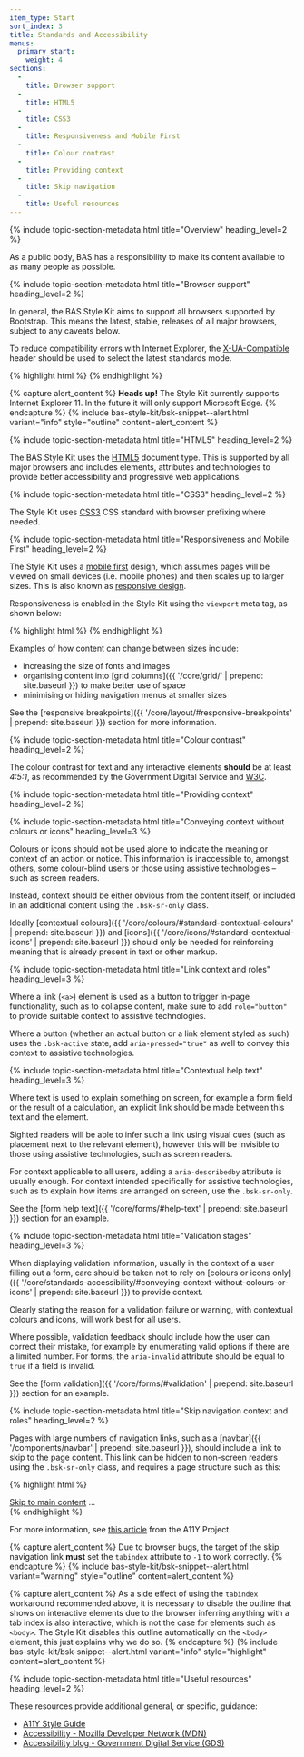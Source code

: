 ```yaml
---
item_type: Start
sort_index: 3
title: Standards and Accessibility
menus:
  primary_start:
    weight: 4
sections:
  -
    title: Browser support
  -
    title: HTML5
  -
    title: CSS3
  -
    title: Responsiveness and Mobile First
  -
    title: Colour contrast
  -
    title: Providing context
  -
    title: Skip navigation
  -
    title: Useful resources
---
```


{% include topic-section-metadata.html
  title="Overview"
  heading_level=2
%}

As a public body, BAS has a responsibility to make its content available to as many people as possible.

{% include topic-section-metadata.html
  title="Browser support"
  heading_level=2
%}

In general, the BAS Style Kit aims to support all browsers supported by Bootstrap. This means the latest, stable,
releases of all major browsers, subject to any caveats below.

To reduce compatibility errors with Internet Explorer, the
[X-UA-Compatible](https://docs.microsoft.com/en-us/previous-versions/windows/internet-explorer/ie-developer/compatibility/jj676915(v=vs.85))
header should be used to select the latest standards mode.

{% highlight html %}
<meta http-equiv="x-ua-compatible" content="IE=edge">
{% endhighlight %}

{% capture alert_content %}
**Heads up!** The Style Kit currently supports Internet Explorer 11. In the future it will only support Microsoft Edge.
{% endcapture %}
{% include bas-style-kit/bsk-snippet--alert.html
  variant="info"
  style="outline"
  content=alert_content
%}

{% include topic-section-metadata.html
  title="HTML5"
  heading_level=2
%}

The BAS Style Kit uses the [HTML5](https://developer.mozilla.org/en-US/docs/Web/Guide/HTML/HTML5) document type. This is
supported by all major browsers and includes elements, attributes and technologies to provide better accessibility and
progressive web applications.

{% include topic-section-metadata.html
  title="CSS3"
  heading_level=2
%}

The Style Kit uses [CSS3](https://developer.mozilla.org/en/docs/Web/CSS/CSS3) CSS standard with browser prefixing where
needed.

{% include topic-section-metadata.html
  title="Responsiveness and Mobile First"
  heading_level=2
%}

The Style Kit uses a [mobile first](https://developer.mozilla.org/en-US/Apps/Progressive/Responsive/Mobile_first)
design, which assumes pages will be viewed on small devices (i.e. mobile phones) and then scales up to larger sizes.
This is also known as [responsive design](https://developer.mozilla.org/en-US/docs/Web/Guide/Responsive_design).

Responsiveness is enabled in the Style Kit using the `viewport` meta tag, as shown below:

{% highlight html %}
<meta name="viewport" content="width=device-width, initial-scale=1, shrink-to-fit=no">
{% endhighlight %}

Examples of how content can change between sizes include:

* increasing the size of fonts and images
* organising content into [grid columns]({{ '/core/grid/' | prepend: site.baseurl }}) to make better use of space
* minimising or hiding navigation menus at smaller sizes

See the [responsive breakpoints]({{ '/core/layout/#responsive-breakpoints' | prepend: site.baseurl }}) section for more
information.

{% include topic-section-metadata.html
  title="Colour contrast"
  heading_level=2
%}

The colour contrast for text and any interactive elements **should** be at least *4:5:1*, as recommended by the
Government Digital Service and [W3C](http://www.w3.org/TR/UNDERSTANDING-WCAG20/visual-audio-contrast-contrast.html).

{% include topic-section-metadata.html
  title="Providing context"
  heading_level=2
%}

{% include topic-section-metadata.html
  title="Conveying context without colours or icons"
  heading_level=3
%}

Colours or icons should not be used alone to indicate the meaning or context of an action or notice. This information is
inaccessible to, amongst others, some colour-blind users or those using assistive technologies – such as screen readers.

Instead, context should be either obvious from the content itself, or included in an additional content using the
`.bsk-sr-only` class.

Ideally [contextual colours]({{ '/core/colours/#standard-contextual-colours' | prepend: site.baseurl }}) and
[icons]({{ '/core/icons/#standard-contextual-icons' | prepend: site.baseurl }}) should only be needed for reinforcing
meaning that is already present in text or other markup.

{% include topic-section-metadata.html
  title="Link context and roles"
  heading_level=3
%}

Where a link (<code>&lt;a&gt;</code>) element is used as a button to trigger in-page functionality, such as to collapse
content, make sure to add `role="button"` to provide suitable context to assistive technologies.

Where a button (whether an actual button or a link element styled as such) uses the `.bsk-active` state, add
`aria-pressed="true"` as well to convey this context to assistive technologies.

{% include topic-section-metadata.html
  title="Contextual help text"
  heading_level=3
%}

Where text is used to explain something on screen, for example a form field or the result of a calculation, an explicit
link should be made between this text and the element.

Sighted readers will be able to infer such a link using visual cues (such as placement next to the relevant element),
however this will be invisible to those using assistive technologies, such as screen readers.

For context applicable to all users, adding a `aria-describedby` attribute is usually enough. For context intended
specifically for assistive technologies, such as to explain how items are arranged on screen, use the `.bsk-sr-only`.

See the [form help text]({{ '/core/forms/#help-text' | prepend: site.baseurl }}) section for an example.

{% include topic-section-metadata.html
  title="Validation stages"
  heading_level=3
%}

When displaying validation information, usually in the context of a user filling out a form, care should be taken not
to rely on
[colours or icons only]({{ '/core/standards-accessibility/#conveying-context-without-colours-or-icons' | prepend: site.baseurl }})
to provide context.

Clearly stating the reason for a validation failure or warning, with contextual colours and icons, will work best for
all users.

Where possible, validation feedback should include how the user can correct their mistake, for example by enumerating
valid options if there are a limited number. For forms, the `aria-invalid` attribute should be equal to `true` if a
field is invalid.

See the [form validation]({{ '/core/forms/#validation' | prepend: site.baseurl }}) section for an example.

{% include topic-section-metadata.html
  title="Skip navigation context and roles"
  heading_level=2
%}

Pages with large numbers of navigation links, such as a [navbar]({{ '/components/navbar' | prepend: site.baseurl }}),
should include a link to skip to the page content. This link can be hidden to non-screen readers using the `.bsk-sr-only`
class, and requires a page structure such as this:

{% highlight html %}
<body>
  <a href="#site-content" class="sr-only sr-only-focusable">Skip to main content</a>
  ...
  <div class="container" id="site-content" tabindex="-1">
    <!-- main content -->
  </div>
</body>
{% endhighlight %}

For more information, see [this article](http://a11yproject.com/posts/skip-nav-links/) from the A11Y Project.

{% capture alert_content %}
Due to browser bugs, the target of the skip navigation link **must** set the `tabindex` attribute to `-1` to work
correctly.
{% endcapture %}
{% include bas-style-kit/bsk-snippet--alert.html
  variant="warning"
  style="outline"
  content=alert_content
%}

{% capture alert_content %}
As a side effect of using the `tabindex` workaround recommended above, it is necessary to disable the outline that shows
on interactive elements due to the browser inferring anything with a tab index is also interactive, which is not the case
for elements such as <code>&lt;body&gt;</code>. The Style Kit disables this outline automatically on the
<code>&lt;body&gt;</code> element, this just explains why we do so.
{% endcapture %}
{% include bas-style-kit/bsk-snippet--alert.html
  variant="info"
  style="highlight"
  content=alert_content
%}

{% include topic-section-metadata.html
  title="Useful resources"
  heading_level=2
%}

These resources provide additional general, or specific, guidance:

* [A11Y Style Guide](http://a11y-style-guide.com/style-guide/)
* [Accessibility - Mozilla Developer Network (MDN)](https://developer.mozilla.org/en-US/docs/Web/Accessibility)
* [Accessibility blog - Government Digital Service (GDS)](https://accessibility.blog.gov.uk/)
